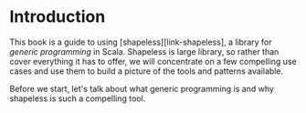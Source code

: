 # Introduction

This book is a guide to using [shapeless][link-shapeless],
a library for *generic programming* in Scala.
Shapeless is large library,
so rather than cover everything it has to offer,
we will concentrate on a few compelling use cases
and use them to build a picture of the tools and patterns available.

Before we start,
let's talk about what generic programming is
and why shapeless is such a compelling tool.
